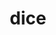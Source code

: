 ---
category: 4-letters
denotation: null
name: dice
reference_link: https://www.etymonline.com/word/dice
root_language: null
root_name: null
title: dice
type: free
word_sums:
- respelling: dice
  sum: 'Dice + '
---